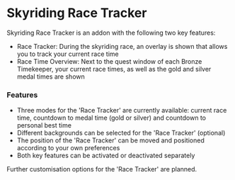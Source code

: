 # Skyriding Race Tracker

Skyriding Race Tracker is an addon with the following two key features:
*   Race Tracker: During the skyriding race, an overlay is shown that allows you to track your current race time
*   Race Time Overview: Next to the quest window of each Bronze Timekeeper, your current race times, as well as the gold and silver medal times are shown

### Features

*   Three modes for the 'Race Tracker' are currently available: current race time, countdown to medal time (gold or silver) and countdown to personal best time
*   Different backgrounds can be selected for the 'Race Tracker' (optional)
*   The position of the 'Race Tracker' can be moved and positioned according to your own preferences
*   Both key features can be activated or deactivated separately

Further customisation options for the 'Race Tracker' are planned.
